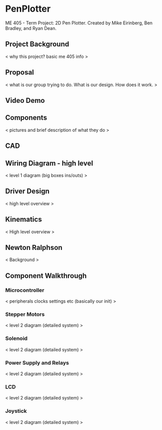 # PenPlotter
ME 405 - Term Project: 2D Pen Plotter. Created by Mike Eirinberg, Ben Bradley, and Ryan Dean.

## Project Background
< why this project? basic me 405 info >

## Proposal

< what is our group trying to do. What is our design. How does it work. >

## Video Demo

## Components

< pictures and brief description of what they do >

## CAD

## Wiring Diagram - high level

< level 1 diagram (big boxes ins/outs) >

## Driver Design

< high level overview >

## Kinematics

< High level overview >

## Newton Ralphson

< Background >

## Component Walkthrough

### Microcontroller

< peripherals clocks settings etc (basically our init) >

### Stepper Motors

< level 2 diagram (detailed system) >

### Solenoid

< level 2 diagram (detailed system) >

### Power Supply and Relays

< level 2 diagram (detailed system) >

### LCD

< level 2 diagram (detailed system) >

### Joystick

< level 2 diagram (detailed system) >
